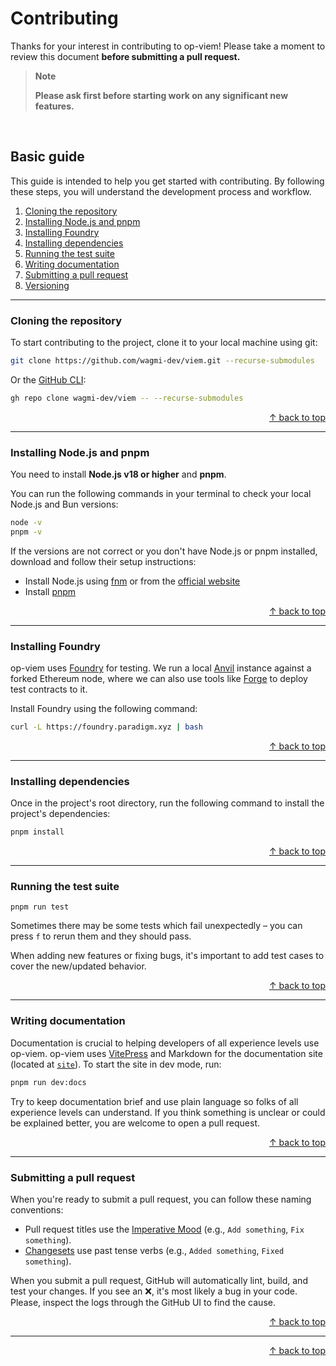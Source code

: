 # Contributing

Thanks for your interest in contributing to op-viem! Please take a moment to review this document **before submitting a pull request.**

> **Note**
>
> **Please ask first before starting work on any significant new features.**

<br>

## Basic guide

This guide is intended to help you get started with contributing. By following these steps, you will understand the development process and workflow.

1. [Cloning the repository](#cloning-the-repository)
2. [Installing Node.js and pnpm](#installing-nodejs-and-pnpm)
3. [Installing Foundry](#installing-foundry)
4. [Installing dependencies](#installing-dependencies)
5. [Running the test suite](#running-the-test-suite)
6. [Writing documentation](#writing-documentation)
7. [Submitting a pull request](#submitting-a-pull-request)
8. [Versioning](#versioning)

---

### Cloning the repository

To start contributing to the project, clone it to your local machine using git:

```bash
git clone https://github.com/wagmi-dev/viem.git --recurse-submodules
```

Or the [GitHub CLI](https://cli.github.com):

```bash
gh repo clone wagmi-dev/viem -- --recurse-submodules
```

<div align="right">
  <a href="#basic-guide">&uarr; back to top</a></b>
</div>

---

### Installing Node.js and pnpm

You need to install **Node.js v18 or higher** and **pnpm**.

You can run the following commands in your terminal to check your local Node.js and Bun versions:

```bash
node -v
pnpm -v
```

If the versions are not correct or you don't have Node.js or pnpm installed, download and follow their setup instructions:

- Install Node.js using [fnm](https://github.com/Schniz/fnm) or from the [official website](https://nodejs.org)
- Install [pnpm](https://pnpm.io/installation)

<div align="right">
  <a href="#basic-guide">&uarr; back to top</a></b>
</div>

---

### Installing Foundry

op-viem uses [Foundry](https://book.getfoundry.sh/) for testing. We run a local [Anvil](https://github.com/foundry-rs/foundry/tree/master/crates/anvil) instance against a forked Ethereum node, where we can also use tools like [Forge](https://book.getfoundry.sh/forge/) to deploy test contracts to it.

Install Foundry using the following command:

```bash
curl -L https://foundry.paradigm.xyz | bash
```

<div align="right">
  <a href="#basic-guide">&uarr; back to top</a></b>
</div>

---

### Installing dependencies

Once in the project's root directory, run the following command to install the project's dependencies:

```bash
pnpm install
```

<div align="right">
  <a href="#basic-guide">&uarr; back to top</a></b>
</div>

---

### Running the test suite

```
pnpm run test
```

Sometimes there may be some tests which fail unexpectedly – you can press `f` to rerun them and they should pass.

When adding new features or fixing bugs, it's important to add test cases to cover the new/updated behavior.

<div align="right">
  <a href="#basic-guide">&uarr; back to top</a></b>
</div>

---

### Writing documentation

Documentation is crucial to helping developers of all experience levels use op-viem. op-viem uses [VitePress](https://github.com/vuejs/vitepress) and Markdown for the documentation site (located at [`site`](../site)). To start the site in dev mode, run:

```bash
pnpm run dev:docs
```

Try to keep documentation brief and use plain language so folks of all experience levels can understand. If you think something is unclear or could be explained better, you are welcome to open a pull request.

<div align="right">
  <a href="#basic-guide">&uarr; back to top</a></b>
</div>

---

### Submitting a pull request

When you're ready to submit a pull request, you can follow these naming conventions:

- Pull request titles use the [Imperative Mood](https://en.wikipedia.org/wiki/Imperative_mood) (e.g., `Add something`, `Fix something`).
- [Changesets](#versioning) use past tense verbs (e.g., `Added something`, `Fixed something`).

When you submit a pull request, GitHub will automatically lint, build, and test your changes. If you see an ❌, it's most likely a bug in your code. Please, inspect the logs through the GitHub UI to find the cause.

<div align="right">
  <a href="#basic-guide">&uarr; back to top</a></b>
</div>

---

<div align="right">
  <a href="#advanced-guide">&uarr; back to top</a></b>
</div>
